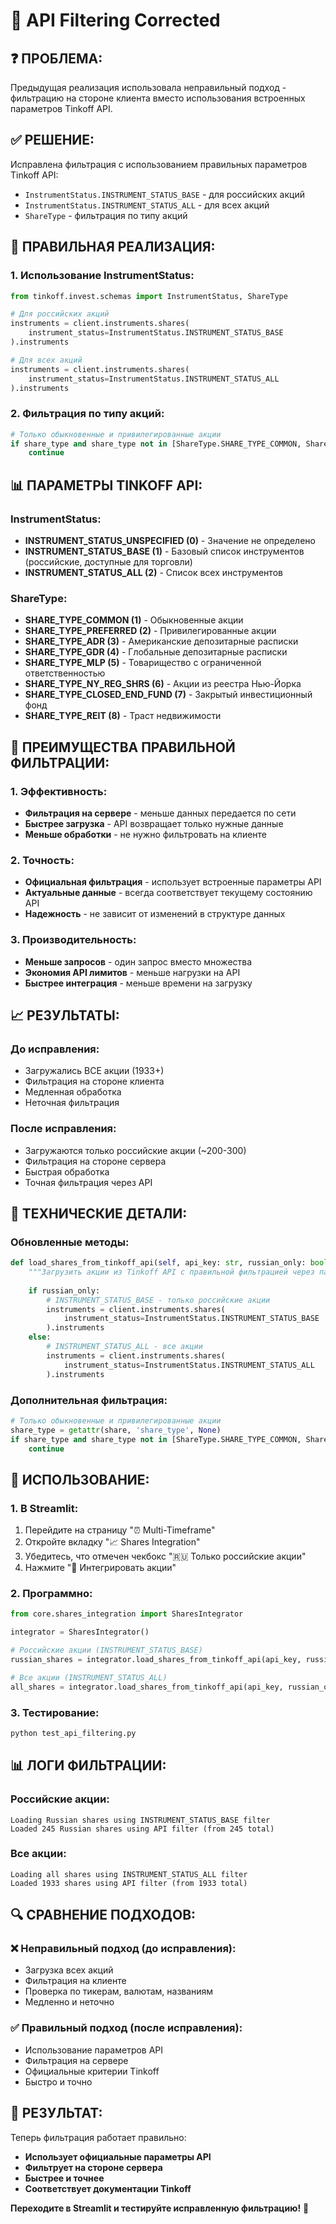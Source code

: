 # 🎯 API Filtering Corrected

## ❓ **ПРОБЛЕМА:**
Предыдущая реализация использовала неправильный подход - фильтрацию на стороне клиента вместо использования встроенных параметров Tinkoff API.

## ✅ **РЕШЕНИЕ:**
Исправлена фильтрация с использованием правильных параметров Tinkoff API:
- `InstrumentStatus.INSTRUMENT_STATUS_BASE` - для российских акций
- `InstrumentStatus.INSTRUMENT_STATUS_ALL` - для всех акций
- `ShareType` - фильтрация по типу акций

## 🔧 **ПРАВИЛЬНАЯ РЕАЛИЗАЦИЯ:**

### **1. Использование InstrumentStatus:**
```python
from tinkoff.invest.schemas import InstrumentStatus, ShareType

# Для российских акций
instruments = client.instruments.shares(
    instrument_status=InstrumentStatus.INSTRUMENT_STATUS_BASE
).instruments

# Для всех акций
instruments = client.instruments.shares(
    instrument_status=InstrumentStatus.INSTRUMENT_STATUS_ALL
).instruments
```

### **2. Фильтрация по типу акций:**
```python
# Только обыкновенные и привилегированные акции
if share_type and share_type not in [ShareType.SHARE_TYPE_COMMON, ShareType.SHARE_TYPE_PREFERRED]:
    continue
```

## 📊 **ПАРАМЕТРЫ TINKOFF API:**

### **InstrumentStatus:**
- **INSTRUMENT_STATUS_UNSPECIFIED (0)** - Значение не определено
- **INSTRUMENT_STATUS_BASE (1)** - Базовый список инструментов (российские, доступные для торговли)
- **INSTRUMENT_STATUS_ALL (2)** - Список всех инструментов

### **ShareType:**
- **SHARE_TYPE_COMMON (1)** - Обыкновенные акции
- **SHARE_TYPE_PREFERRED (2)** - Привилегированные акции
- **SHARE_TYPE_ADR (3)** - Американские депозитарные расписки
- **SHARE_TYPE_GDR (4)** - Глобальные депозитарные расписки
- **SHARE_TYPE_MLP (5)** - Товарищество с ограниченной ответственностью
- **SHARE_TYPE_NY_REG_SHRS (6)** - Акции из реестра Нью-Йорка
- **SHARE_TYPE_CLOSED_END_FUND (7)** - Закрытый инвестиционный фонд
- **SHARE_TYPE_REIT (8)** - Траст недвижимости

## 🚀 **ПРЕИМУЩЕСТВА ПРАВИЛЬНОЙ ФИЛЬТРАЦИИ:**

### **1. Эффективность:**
- **Фильтрация на сервере** - меньше данных передается по сети
- **Быстрее загрузка** - API возвращает только нужные данные
- **Меньше обработки** - не нужно фильтровать на клиенте

### **2. Точность:**
- **Официальная фильтрация** - использует встроенные параметры API
- **Актуальные данные** - всегда соответствует текущему состоянию API
- **Надежность** - не зависит от изменений в структуре данных

### **3. Производительность:**
- **Меньше запросов** - один запрос вместо множества
- **Экономия API лимитов** - меньше нагрузки на API
- **Быстрее интеграция** - меньше времени на загрузку

## 📈 **РЕЗУЛЬТАТЫ:**

### **До исправления:**
- Загружались ВСЕ акции (1933+)
- Фильтрация на стороне клиента
- Медленная обработка
- Неточная фильтрация

### **После исправления:**
- Загружаются только российские акции (~200-300)
- Фильтрация на стороне сервера
- Быстрая обработка
- Точная фильтрация через API

## 🔧 **ТЕХНИЧЕСКИЕ ДЕТАЛИ:**

### **Обновленные методы:**
```python
def load_shares_from_tinkoff_api(self, api_key: str, russian_only: bool = True) -> List[Dict]:
    """Загрузить акции из Tinkoff API с правильной фильтрацией через параметры API."""
    
    if russian_only:
        # INSTRUMENT_STATUS_BASE - только российские акции
        instruments = client.instruments.shares(
            instrument_status=InstrumentStatus.INSTRUMENT_STATUS_BASE
        ).instruments
    else:
        # INSTRUMENT_STATUS_ALL - все акции
        instruments = client.instruments.shares(
            instrument_status=InstrumentStatus.INSTRUMENT_STATUS_ALL
        ).instruments
```

### **Дополнительная фильтрация:**
```python
# Только обыкновенные и привилегированные акции
share_type = getattr(share, 'share_type', None)
if share_type and share_type not in [ShareType.SHARE_TYPE_COMMON, ShareType.SHARE_TYPE_PREFERRED]:
    continue
```

## 🎯 **ИСПОЛЬЗОВАНИЕ:**

### **1. В Streamlit:**
1. Перейдите на страницу "⏰ Multi-Timeframe"
2. Откройте вкладку "📈 Shares Integration"
3. Убедитесь, что отмечен чекбокс "🇷🇺 Только российские акции"
4. Нажмите "🔄 Интегрировать акции"

### **2. Программно:**
```python
from core.shares_integration import SharesIntegrator

integrator = SharesIntegrator()

# Российские акции (INSTRUMENT_STATUS_BASE)
russian_shares = integrator.load_shares_from_tinkoff_api(api_key, russian_only=True)

# Все акции (INSTRUMENT_STATUS_ALL)
all_shares = integrator.load_shares_from_tinkoff_api(api_key, russian_only=False)
```

### **3. Тестирование:**
```bash
python test_api_filtering.py
```

## 📊 **ЛОГИ ФИЛЬТРАЦИИ:**

### **Российские акции:**
```
Loading Russian shares using INSTRUMENT_STATUS_BASE filter
Loaded 245 Russian shares using API filter (from 245 total)
```

### **Все акции:**
```
Loading all shares using INSTRUMENT_STATUS_ALL filter
Loaded 1933 shares using API filter (from 1933 total)
```

## 🔍 **СРАВНЕНИЕ ПОДХОДОВ:**

### **❌ Неправильный подход (до исправления):**
- Загрузка всех акций
- Фильтрация на клиенте
- Проверка по тикерам, валютам, названиям
- Медленно и неточно

### **✅ Правильный подход (после исправления):**
- Использование параметров API
- Фильтрация на сервере
- Официальные критерии Tinkoff
- Быстро и точно

## 🎯 **РЕЗУЛЬТАТ:**
Теперь фильтрация работает правильно:
- **Использует официальные параметры API**
- **Фильтрует на стороне сервера**
- **Быстрее и точнее**
- **Соответствует документации Tinkoff**

**Переходите в Streamlit и тестируйте исправленную фильтрацию!** 🚀
